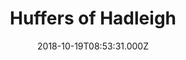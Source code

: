 ---
date: 2018-10-19T08:53:31.000Z
title: Huffers of Hadleigh
latitude: 52.044768970680046
longitude: 0.9528065517153052
category: checkin
---